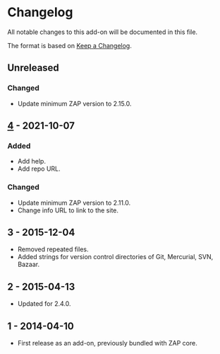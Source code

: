# Changelog
All notable changes to this add-on will be documented in this file.

The format is based on [Keep a Changelog](https://keepachangelog.com/en/1.0.0/).

## Unreleased
### Changed
- Update minimum ZAP version to 2.15.0.

## [4] - 2021-10-07
### Added
- Add help.
- Add repo URL.

### Changed
- Update minimum ZAP version to 2.11.0.
- Change info URL to link to the site.

## 3 - 2015-12-04

- Removed repeated files.
- Added strings for version control directories of Git, Mercurial, SVN, Bazaar.

## 2 - 2015-04-13

- Updated for 2.4.0.

## 1 - 2014-04-10

- First release as an add-on, previously bundled with ZAP core.

[4]: https://github.com/zaproxy/zap-extensions/releases/directorylistv2_3-v4
